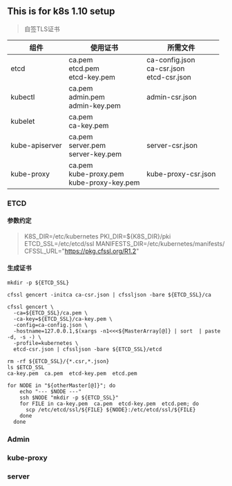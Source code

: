 ## This is for k8s 1.10 setup

> 自签TLS证书

|组件|使用证书|所需文件|
|---|-------|-------|
|etcd|ca.pem<br>etcd.pem<br>etcd-key.pem|ca-config.json<br>ca-csr.json<br>etcd-csr.json|
|kubectl|ca.pem<br>admin.pem<br>admin-key.pem|admin-csr.json|
|kubelet|ca.pem<br>ca-key.pem||
|kube-apiserver|ca.pem<br>server.pem<br>server-key.pem|server-csr.json|
|kube-proxy|ca.pem<br>kube-proxy.pem<br>kube-proxy-key.pem|kube-proxy-csr.json|
### ETCD
#### 参数约定
> K8S_DIR=/etc/kubernetes
> PKI_DIR=${K8S_DIR}/pki
> ETCD_SSL=/etc/etcd/ssl
> MANIFESTS_DIR=/etc/kubernetes/manifests/
> CFSSL_URL="https://pkg.cfssl.org/R1.2"
#### 生成证书
```
mkdir -p ${ETCD_SSL}

cfssl gencert -initca ca-csr.json | cfssljson -bare ${ETCD_SSL}/ca

cfssl gencert \
  -ca=${ETCD_SSL}/ca.pem \
  -ca-key=${ETCD_SSL}/ca-key.pem \
  -config=ca-config.json \
  -hostname=127.0.0.1,$(xargs -n1<<<${MasterArray[@]} | sort  | paste -d, -s -) \
  -profile=kubernetes \
  etcd-csr.json | cfssljson -bare ${ETCD_SSL}/etcd

rm -rf ${ETCD_SSL}/{*.csr,*.json}
ls $ETCD_SSL
ca-key.pem  ca.pem  etcd-key.pem  etcd.pem

for NODE in "${otherMaster[@]}"; do
    echo "--- $NODE ---"
    ssh $NODE "mkdir -p ${ETCD_SSL}"
    for FILE in ca-key.pem  ca.pem  etcd-key.pem  etcd.pem; do
      scp /etc/etcd/ssl/${FILE} ${NODE}:/etc/etcd/ssl/${FILE}
    done
  done
```

### Admin

### kube-proxy

### server